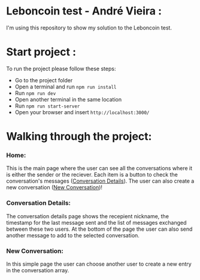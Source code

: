 # Leboncoin test - André Vieira :

I'm using this repository to show my solution to the Leboncoin test.

# Start project :

To run the project please follow these steps:

- Go to the project folder
- Open a terminal and run `npm run install`
- Run `npm run dev`
- Open another terminal in the same location
- Run `npm run start-server`
- Open your browser and insert `http://localhost:3000/`

# Walking through the project:

### Home:
This is the main page where the user can see all the conversations where it is either the sender or the reciever. Each item is a button to check the conversation's messages ([Conversation Details](#Conversation-details)).
The user can also create a new conversation ([New Conversation](#New-Conversation))!

### Conversation Details:
The conversation details page shows the recepient nickname, the timestamp for the last message sent and the list of messages exchanged between these two users. At the bottom of the page the user can also send another message to add to the selected conversation.

### New Conversation:
In this simple page the user can choose another user to create a new entry in the conversation array.
